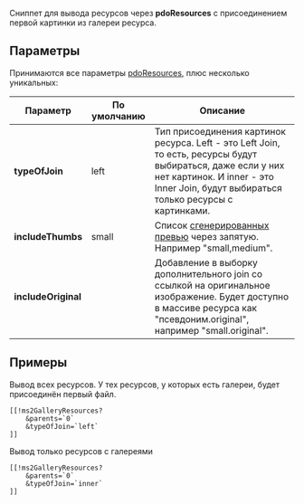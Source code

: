 Сниппет для вывода ресурсов через **pdoResources** с присоединением первой картинки из галереи ресурса.

## Параметры
Принимаются все параметры [pdoResources][1], плюс несколько уникальных:

Параметр            | По умолчанию  | Описание
--------------------|---------------|---------------------------------------------
**typeOfJoin**      | left          | Тип присоединения картинок ресурса. Left - это Left Join, то есть, ресурсы будут выбираться, даже если у них нет картинок. И inner - это Inner Join, будут выбираться только ресурсы с картинками.
**includeThumbs**   | small         | Список [сгенерированных превью][2] через запятую. Например "small,medium".
**includeOriginal** |               | Добавление в выборку дополнительного join со ссылкой на оригинальное изображение. Будет доступно в массиве ресурса как "псевдоним.original", например "small.original".

## Примеры
Вывод всех ресурсов. У тех ресурсов, у которых есть галереи, будет присоединён первый файл.
```
[[!ms2GalleryResources?
    &parents=`0`
    &typeOfJoin=`left`
]]
```

Вывод только ресурсов с галереями
```
[[!ms2GalleryResources?
    &parents=`0`
    &typeOfJoin=`inner`
]]
```


[1]: /ru/01_Компоненты/01_pdoTools/01_Сниппеты/01_pdoResources.md
[2]: /ru/01_Компоненты/18_ms2Gallery/02_Генерация_превью.md